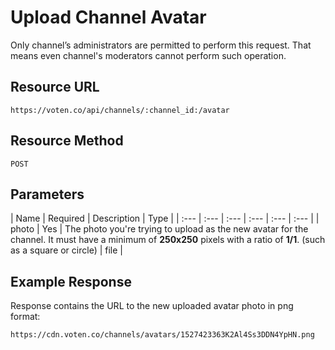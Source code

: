 # Upload Channel Avatar

Only channel’s administrators are permitted to perform this request. That means even channel's moderators cannot perform such operation.

## Resource URL

```
https://voten.co/api/channels/:channel_id:/avatar
```

## Resource Method

```
POST
```

## Parameters

| Name | Required | Description  | Type |
| :--- | :--- | :--- | :--- | :--- | :--- |
| photo | Yes | The photo you're trying to upload as the new avatar for the channel. It must have a minimum of **250x250** pixels with a ratio of **1/1**. (such as a square or circle) | file |

## Example Response

Response contains the URL to the new uploaded avatar photo in png format:

```
https://cdn.voten.co/channels/avatars/1527423363K2Al4Ss3DDN4YpHN.png
```
